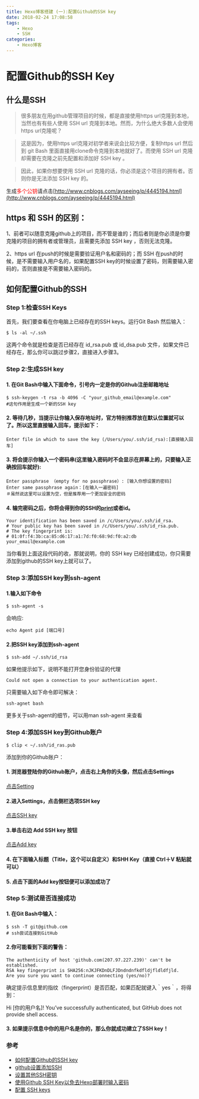 ```yaml
---
title: Hexo博客搭建 (一):配置Github的SSH key
date: 2018-02-24 17:08:58
tags:
	- Hexo
	- SSH
categories: 
	- Hexo博客
---
```


# 配置Github的SSH Key

## 什么是SSH

> 很多朋友在用github管理项目的时候，都是直接使用https url克隆到本地，当然也有有些人使用 SSH url 克隆到本地。然而，为什么绝大多数人会使用https url克隆呢？

> 这是因为，使用https url克隆对初学者来说会比较方便，复制https url 然后到 git Bash 里面直接用clone命令克隆到本地就好了。而使用 SSH url 克隆却需要在克隆之前先配置和添加好 SSH key 。

> 因此，如果你想要使用 SSH url 克隆的话，你必须是这个项目的拥有者。否则你是无法添加 SSH key 的。

生成<font color=red>多个公钥</font>请点击[http://www.cnblogs.com/ayseeing/p/4445194.html](http://www.cnblogs.com/ayseeing/p/4445194.html)

## https 和 SSH 的区别：

1、前者可以随意克隆github上的项目，而不管是谁的；而后者则是你必须是你要克隆的项目的拥有者或管理员，且需要先添加 SSH key ，否则无法克隆。

2、https url 在push的时候是需要验证用户名和密码的；而 SSH 在push的时候，是不需要输入用户名的，如果配置SSH key的时候设置了密码，则需要输入密码的，否则直接是不需要输入密码的。

## 如何配置Github的SSH

### Step 1:检查SSH Keys

首先，我们要查看在你电脑上已经存在的SSH keys。运行Git Bash 然后输入：

```
$ ls -al ~/.ssh
```

这两个命令就是检查是否已经存在 id_rsa.pub 或 id_dsa.pub 文件，如果文件已经存在，那么你可以跳过步骤2，直接进入步骤3。

### Step 2:生成SSH key

#### 1. 在Git Bash中输入下面命令，引号内一定是你的Github注册邮箱地址

```
$ ssh-keygen -t rsa -b 4096 -C "your_github_email@example.com" 
#这句作用是生成一个新的SSH key
```

#### 2. 等待几秒，当提示让你输入保存地址时，官方特别推荐放在默认位置就可以了。所以这里直接输入回车，提示如下：

```
Enter file in which to save the key (/Users/you/.ssh/id_rsa):[直接输入回车]
```

#### 3. 将会提示你输入一个密码串(这里输入密码时不会显示在屏幕上的，只要输入正确按回车就好):

```
Enter passphrase （empty for no passphrase）: [输入你想设置的密码]
Enter same passphrase again：[在输入一遍密码]
＃虽然说这里可以设置为空，但是推荐用一个更加安全的密码
```

#### 4. 输完密码之后，你将会得到你的SSH的[print](https://ws1.sinaimg.cn/large/ad3a9ce5gy1foroi8j00ej217s0oojxi.jpg)或者id。

```
Your identification has been saved in /c/Users/you/.ssh/id_rsa.
# Your public key has been saved in /c/Users/you/.ssh/id_rsa.pub.
# The key fingerprint is:
# 01:0f:f4:3b:ca:85:d6:17:a1:7d:f0:68:9d:f0:a2:db your_email@example.com
```
当你看到上面这段代码的收，那就说明，你的 SSH key 已经创建成功，你只需要添加到github的SSH key上就可以了。

### Step 3:添加SSH key到ssh-agent

#### 1.输入如下命令

```
$ ssh-agent -s
```
会响应:

```
echo Agent pid [端口号]
```
#### 2.把SSH key添加到ssh-agent

```
$ ssh-add ~/.ssh/id_rsa
```
如果他提示如下，说明不能打开您身份验证的代理

```
Could not open a connection to your authentication agent.
```
只需要输入如下命令即可解决：

```
ssh-agnet bash
```
更多关于ssh-agent的细节，可以用man ssh-agent 来查看

### Step 4:添加SSH key到Github账户

```
$ clip < ~/.ssh/id_ras.pub
```
添加到你的Github账户：

#### 1. 浏览器登陆你的Github账户，点击右上角你的头像，然后点击Settings

[点击Setting](http://ww4.sinaimg.cn/large/8ac969edjw1f1zt9l88fjj20di0ki0u0.jpg)

#### 2.进入Settings，点击侧栏选项SSH key

[点击SSH key](http://ww4.sinaimg.cn/mw690/8ac969edjw1f1zt9lca00j20fs0qsmyx.jpg)

#### 3.单击右边 Add SSH key 按钮

[点击Add key](http://ww3.sinaimg.cn/mw690/8ac969edjw1f1zt9m4k6tj20wm05cta4.jpg)

#### 4. 在下面输入标题（Title，这个可以自定义）和SHH Key（直接 Ctrl＋V 粘贴就可以）

#### 5. 点击下面的Add key按钮便可以添加成功了

### Step 5:测试是否连接成功

#### 1. 在Git Bash中输入：

```
$ ssh -T git@github.com
# ssh尝试连接到GitHub
```

#### 2.你可能看到下面的警告：

```
The authenticity of host 'github.com(207.97.227.239)' can't be established.
RSA key fingerprint is SHA256:nJKJFKDnDLFJDndndnfkdfldjfldldfjld.
Are you sure you want to continue connecting (yes/no)?
```
确定提示信息里的指纹（fingerprint）是否匹配，如果匹配就键入｀yes｀，将得到：

Hi [你的用户名]! You’ve successfully authenticated, but GitHub does not provide shell access.

#### 3. 如果提示信息中你的用户名是你的，那么你就成功建立了SSH key！

### 参考

* [如何配置Github的SSH key](http://mungo.space/2015/10/13/how-to-config-ssh-on-github/index.html)
* [github设置添加SSH](https://www.cnblogs.com/ayseeing/p/3572582.html)
* [设置其他SSH密钥](https://confluence.atlassian.com/bitbucket/set-up-additional-ssh-keys-271943168.html#SetupadditionalSSHkeys-Step2.(Mercurialonly)EnableSSHcompression)
* [使用Github SSH Key以免去Hexo部署时输入密码](https://xuanwo.org/2015/02/07/generate-a-ssh-key/)
* [配置 SSH keys](https://www.jianshu.com/p/05289a4bc8b2)







